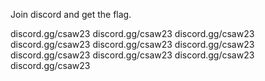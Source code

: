 Join discord and get the flag.

discord.gg/csaw23 discord.gg/csaw23 discord.gg/csaw23 discord.gg/csaw23 discord.gg/csaw23 discord.gg/csaw23 discord.gg/csaw23 discord.gg/csaw23 discord.gg/csaw23 discord.gg/csaw23
